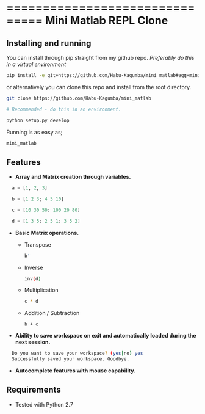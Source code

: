 ===============================
Mini Matlab REPL Clone
===============================

Installing and running
----------------------

You can install through pip straight from my github repo. *Preferably do this in a virtual environment*

```bash
pip install -e git+https://github.com/Habu-Kagumba/mini_matlab#egg=mini_matlab
```

or alternatively you can clone this repo and install from the root directory.

```bash
git clone https://github.com/Habu-Kagumba/mini_matlab

# Recommended - do this in an environment.

python setup.py develop
```

Running is as easy as;

```bash
mini_matlab
```

Features
--------

- **Array and Matrix creation through variables.**

```python
  a = [1, 2, 3]

  b = [1 2 3; 4 5 10]

  c = [10 30 50; 100 20 80]

  d = [1 3 5; 2 5 1; 3 5 2]
```

- **Basic Matrix operations.**
  * Transpose
    ```bash
    b'
    ```
  * Inverse
    ```bash
    inv(d)
    ```
  * Multiplication
    ```bash
    c * d
    ```
  * Addition / Subtraction
    ```
    b + c
    ```

- **Ability to save workspace on exit and automatically loaded during the next session.**

```bash
  Do you want to save your workspace? (yes|no) yes
  Successfully saved your workspace. Goodbye.
```

- **Autocomplete features with mouse capability.**


Requirements
------------

- Tested with Python 2.7
